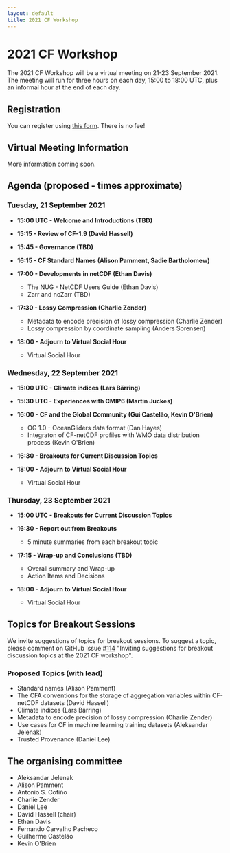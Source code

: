 ```yaml
---
layout: default
title: 2021 CF Workshop
---
```


# 2021 CF Workshop

The 2021 CF Workshop will be a virtual meeting on 21-23 September 2021.
The meeting will run for three hours on each day, 15:00 to 18:00 UTC,
plus an informal hour at the end of each day.

## Registration

You can register using [this form](https://docs.google.com/forms/d/e/1FAIpQLSfXo0fRC0ciLHKFzyX_pvEhqORPxr5uL1St0xM7NijOqdtn7w/viewform).
There is no fee!

## Virtual Meeting Information

More information coming soon.

## Agenda (proposed - times approximate)

### Tuesday, 21 September 2021

* **15:00 UTC - Welcome and Introductions (TBD)**

* **15:15 - Review of CF-1.9 (David Hassell)**

* **15:45 - Governance (TBD)**

* **16:15 - CF Standard Names (Alison Pamment, Sadie Bartholomew)**

* **17:00 - Developments in netCDF (Ethan Davis)**
  * The NUG - NetCDF Users Guide (Ethan Davis)
  * Zarr and ncZarr (TBD)

* **17:30 - Lossy Compression (Charlie Zender)**
  * Metadata to encode precision of lossy compression (Charlie Zender)
  * Lossy compression by coordinate sampling (Anders Sorensen)

* **18:00 - Adjourn to Virtual Social Hour**
  * Virtual Social Hour

### Wednesday, 22 September 2021

* **15:00 UTC - Climate indices (Lars Bärring)**

* **15:30 UTC - Experiences with CMIP6 (Martin Juckes)**

* **16:00 - CF and the Global Community (Gui Castelão, Kevin O'Brien)**
  * OG 1.0 - OceanGliders data format (Dan Hayes)
  * Integraton of CF-netCDF profiles with WMO data distribution process (Kevin O'Brien)

* **16:30 - Breakouts for Current Discussion Topics**

* **18:00 - Adjourn to Virtual Social Hour**
  * Virtual Social Hour

### Thursday, 23 September 2021

* **15:00 UTC - Breakouts for Current Discussion Topics**

* **16:30 - Report out from Breakouts**
  * 5 minute summaries from each breakout topic

* **17:15 - Wrap-up and Conclusions (TBD)**
  * Overall summary and Wrap-up
  * Action Items and Decisions

* **18:00 - Adjourn to Virtual Social Hour**
  * Virtual Social Hour

## Topics for Breakout Sessions

We invite suggestions of topics for breakout sessions.
To suggest a topic, please comment on GitHub Issue #[114](https://github.com/cf-convention/discuss/issues/114) "Inviting suggestions for breakout discussion topics at the 2021 CF workshop".

### Proposed Topics (with lead)

* Standard names (Alison Pamment)
* The CFA conventions for the storage of aggregation variables within CF-netCDF datasets (David Hassell)
* Climate indices (Lars Bärring)
* Metadata to encode precision of lossy compression (Charlie Zender)
* Use cases for CF in machine learning training datasets (Aleksandar Jelenak)
* Trusted Provenance (Daniel Lee)

## The organising committee

* Aleksandar Jelenak
* Alison Pamment
* Antonio S. Cofiño
* Charlie Zender
* Daniel Lee
* David Hassell (chair)
* Ethan Davis
* Fernando Carvalho Pacheco
* Guilherme Castelão
* Kevin O'Brien
